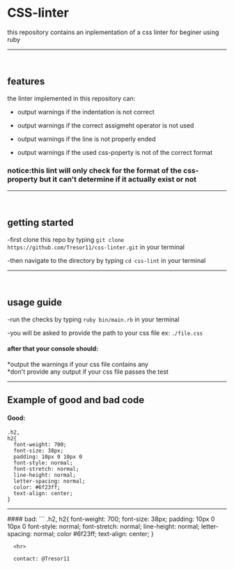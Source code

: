 # CSS-linter

this repository contains an inplementation of a css linter for beginer using ruby <hr> </br>

## features

the linter implemented in this repository can:

- output warnings if the indentation is not correct

- output warnings if the correct assigmeht operator is not used

- output warnings if the line is not properly ended

- output warnings if the used css-poperty is not of the correct format

### notice:this lint will only check for the format of the css-property but it can't determine if it actually exist or not
<hr> </br>

## getting started

-first clone this repo by typing ```git clone https://github.com/Tresor11/css-linter.git``` in your terminal

-then navigate to the directory by typing ```cd css-lint``` in your terminal
<hr> </br>

## usage guide


-run the checks by typing  ```ruby bin/main.rb``` in your terminal

-you will be asked to provide the path to your css file ex: ```./file.css```

#### after that your console should:

  *output the warnings if your css file contains any </br>
  *don't provide any output if your css file passes the test
  
  <hr>
  
## Example of good and bad code

#### Good:
```
.h2,
h2{
  font-weight: 700;
  font-size: 38px;
  padding: 10px 0 10px 0
  font-style: normal;
  font-stretch: normal;
  line-height: normal;
  letter-spacing: normal;
  color: #6f23ff;
  text-align: center;
}

```

  <hr>
#### bad:
```
.h2,
h2{
font-weight: 700;
  font-size: 38px;
  padding: 10px 0 10px 0
  font-style: normal;
  font-stretch: normal;
  line-height: normal;
  letter-spacing: normal;
  color #6f23ff;
  text-align: center;
}

```
  <hr>
  
  contact: @Tresor11
